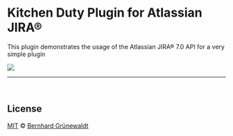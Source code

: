 # Kitchen Duty Plugin for Atlassian JIRA® 

This plugin demonstrates the usage of the Atlassian JIRA® 7.0 API for a very simple plugin

[![](https://comsysto.github.io/kitchen-duty-plugin-for-atlassian-jira/images/kitchen-duty-teaser.png)](https://comsysto.github.io/kitchen-duty-plugin-for-atlassian-jira/)


-----


&nbsp;

## License

[MIT](./LICENSE) © [Bernhard Grünewaldt](https://github.com/clouless)

